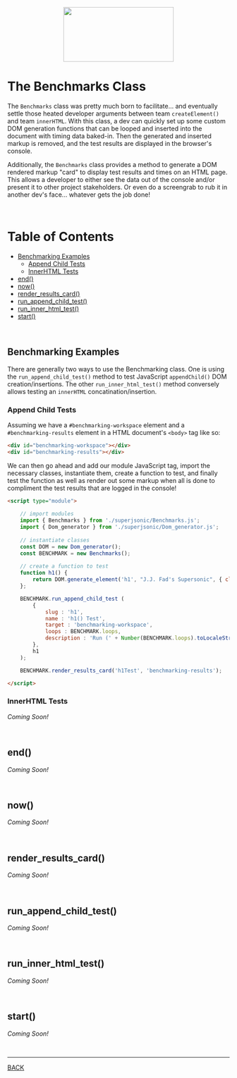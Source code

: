 <p align="center">
  <img width="250" height="124" src="https://user-images.githubusercontent.com/33532265/121102624-0ec55000-c7cc-11eb-8350-a0d59a2c0b46.png">
</p>



# The Benchmarks Class

The `Benchmarks` class was pretty much born to facilitate... and eventually settle those heated developer arguments between team `createElement()` and team `innerHTML`. With this class, a dev can quickly set up some custom DOM generation functions that can be looped and inserted into the document with timing data baked-in. Then the generated and inserted markup is removed, and the test results are displayed in the browser's console.

Additionally, the `Benchmarks` class provides a method to generate a DOM rendered markup "card" to display test results and times on an HTML page. This allows a developer to either see the data out of the console and/or present it to other project stakeholders. Or even do a screengrab to rub it in another dev's face... whatever gets the job done!

<br>



# Table of Contents

* [Benchmarking Examples](#benchmarking-examples)
  * [Append Child Tests](#append-child-tests)
  * [InnerHTML Tests](#innerhtml-tests)
* [end()](#end)
* [now()](#now)
* [render_results_card()](#render_results_card)
* [run_append_child_test()](#run_append_child_test)
* [run_inner_html_test()](#run_inner_html_test)
* [start()](#start)

<br>



## Benchmarking Examples

There are generally two ways to use the Benchmarking class. One is using the `run_append_child_test()` method to test JavaScript `appendChild()` DOM creation/insertions. The other `run_inner_html_test()` method conversely allows testing an `innerHTML` concatination/insertion.


### Append Child Tests


Assuming we have a `#benchmarking-workspace` element and a `#benchmarking-results` element in a HTML document's `<body>` tag like so:

```html
<div id="benchmarking-workspace"></div>
<div id="benchmarking-results"></div>
```

We can then go ahead and add our module JavaScript tag, import the necessary classes, instantiate them, create a function to test, and finally test the function as well as render out some markup when all is done to compliment the test results that are logged in the console!

```html
<script type="module">
            
    // import modules
    import { Benchmarks } from './superjsonic/Benchmarks.js';
    import { Dom_generator } from './superjsonic/Dom_generator.js';
  
    // instantiate classes
    const DOM = new Dom_generator();
    const BENCHMARK = new Benchmarks();
  
    // create a function to test
    function h1() {
        return DOM.generate_element('h1', "J.J. Fad's Supersonic", { class: 'text-3xl' });
    };

    BENCHMARK.run_append_child_test (
        {
            slug : 'h1',
            name : 'h1() Test',
            target : 'benchmarking-workspace',
            loops : BENCHMARK.loops,
            description : 'Run (' + Number(BENCHMARK.loops).toLocaleString() + ') DOM.generate_element() calls each producing a <h1> element with text and a class attribute string. Next, each element is inserted into a document fragment, which then gets inserted into the DOM before the test time is stopped. All generated elements are removed manually after the test has run.'
        },
        h1
    );

    BENCHMARK.render_results_card('h1Test', 'benchmarking-results');

</script>
```


### InnerHTML Tests

_Coming Soon!_


<br>



## end()

_Coming Soon!_


<br>



## now()

_Coming Soon!_


<br>



## render_results_card()

_Coming Soon!_


<br>



## run_append_child_test()

_Coming Soon!_


<br>



## run_inner_html_test()

_Coming Soon!_


<br>



## start()

_Coming Soon!_


<br>

---


[BACK](../README.md)
